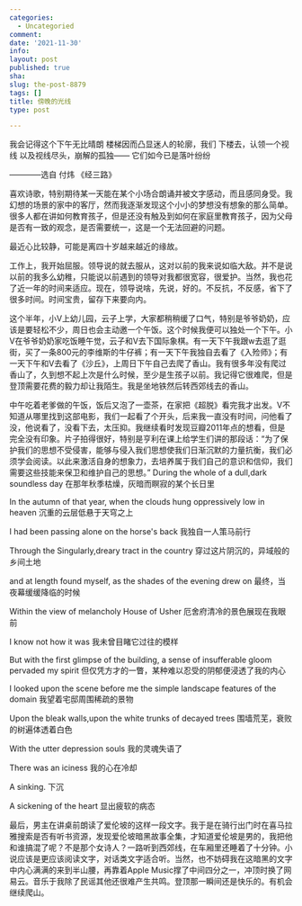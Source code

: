 ```yaml
---
categories:
  - Uncategoried
comment: 
date: '2021-11-30'
info: 
layout: post
published: true
sha: 
slug: the-post-8879
tags: []
title: 傍晚的光线
type: post

---
```

我会记得这个下午无比晴朗
楼梯因而凸显迷人的轮廓，我们
下楼去，认领一个视线
以及视线尽头，崩解的孤独——
它们如今已是落叶纷纷

————选自 付炜 《经三路》

喜欢诗歌，特别期待某一天能在某个小场合朗诵并被文字感动，而且感同身受。我幻想的场景的家中的客厅，然而我逐渐发现这个小小的梦想没有想象的那么简单。很多人都在讲如何教育孩子，但是还没有触及到如何在家庭里教育孩子，因为父母是否有一致的观念，是否需要统一，这是一个无法回避的问题。

最近心比较静，可能是离四十岁越来越近的缘故。

工作上，我开始屈服。领导说的就去服从，这对以前的我来说如临大敌。并不是说以前的我多么幼稚，只能说以前遇到的领导对我都很宽容，很爱护。当然，我也花了近一年的时间来适应。现在，领导说啥，先说，好的。不反抗，不反感，省下了很多时间。时间宝贵，留存下来要向内。

这个半年，小V上幼儿园，云子上学，大家都稍稍缓了口气，特别是爷爷奶奶，应该是要轻松不少，周日也会主动邀一个午饭。这个时候我便可以独处一个下午。小V在爷爷奶奶家吃饭睡午觉，云子和V去下国际象棋。有一天下午我跟w去逛了逛街，买了一条800元的李维斯的牛仔裤；有一天下午我独自去看了《入殓师》；有一天下午和V去看了《沙丘》，上周日下午自己去爬了香山。我有很多年没有爬过香山了，久到想不起上次是什么时候，至少是生孩子以前。我记得它很难爬，但是登顶需要花费的毅力却让我陌生。我是坐地铁然后转西郊线去的香山。

中午吃着老爹做的午饭，饭后又泡了一壶茶，在家把《超脱》看完我才出发。V不知道从哪里找到这部电影，我们一起看了个开头，后来我一直没有时间，问他看了没，他说看了，没看下去，太压抑。我继续看时发现豆瓣2011年点的想看，但是完全没有印象。片子拍得很好，特别是亨利在课上给学生们讲的那段话：“为了保护我们的思想不受侵害，能够与侵入我们思想使我们日渐沉默的力量抗衡，我们必须学会阅读。以此来激活自身的想象力，去培养属于我们自己的意识和信仰，我们需要这些技能来保卫和维护自己的思想。”
During the whole of a dull,dark soundless day
在那年秋季枯燥，灰暗而瞑寂的某个长日里

In the autumn of that year, when the clouds hung oppressively low in heaven
沉重的云层低悬于天穹之上

I had been passing alone on the horse's back
我独自一人策马前行

Through the Singularly,dreary tract in the country
穿过这片阴沉的，异域般的乡间土地

and at length found myself, as the shades of the evening drew on
最终，当夜幕缓缓降临的时候

Within the view of melancholy House of Usher
厄舍府清冷的景色展现在我眼前

I know not how it was
我未曾目睹它过往的模样

But with the first glimpse of the building, a sense of insufferable gloom pervaded my spirit
但仅凭方才的一瞥，某种难以忍受的阴郁便浸透了我的内心

I looked upon the scene before me the simple landscape features of the domain
我望着宅邸周围稀疏的景物

Upon the bleak walls,upon the white trunks of decayed trees
围墙荒芜，衰败的树遍体透着白色

With the utter depression souls
我的灵魂失语了

There was an iciness
我的心在冷却

A sinking.
下沉

A sickening of the heart
显出疲软的病态

最后，男主在讲桌前朗读了爱伦坡的这样一段文字。我于是在骑行出门时在喜马拉雅搜索是否有听书资源，发现爱伦坡暗黑故事全集，才知道爱伦坡是男的，我把他和谁搞混了呢？不是那个女诗人？一路听到西郊线，在车厢里还睡着了十分钟。小说应该是更应该阅读文字，对话类文字适合听。当然，也不妨碍我在这暗黑的文字中内心满满的来到半山腰，再靠着Apple Music撑了中间四分之一，冲顶时换了网易云。音乐于我除了民谣其他还很难产生共鸣。登顶那一瞬间还是快乐的。有机会继续爬山。